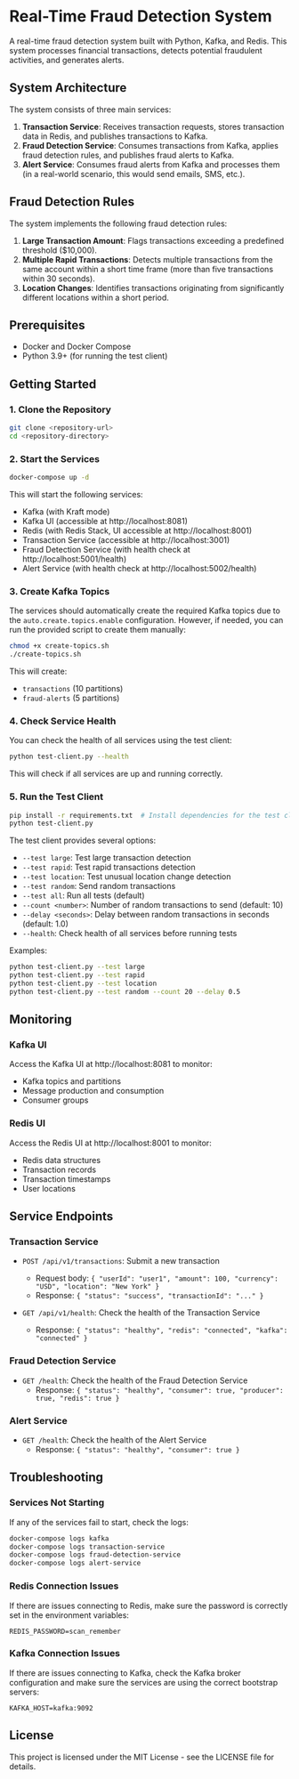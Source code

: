 # Real-Time Fraud Detection System

A real-time fraud detection system built with Python, Kafka, and Redis. This system processes financial transactions, detects potential fraudulent activities, and generates alerts.

## System Architecture

The system consists of three main services:

1. **Transaction Service**: Receives transaction requests, stores transaction data in Redis, and publishes transactions to Kafka.
2. **Fraud Detection Service**: Consumes transactions from Kafka, applies fraud detection rules, and publishes fraud alerts to Kafka.
3. **Alert Service**: Consumes fraud alerts from Kafka and processes them (in a real-world scenario, this would send emails, SMS, etc.).

## Fraud Detection Rules

The system implements the following fraud detection rules:

1. **Large Transaction Amount**: Flags transactions exceeding a predefined threshold ($10,000).
2. **Multiple Rapid Transactions**: Detects multiple transactions from the same account within a short time frame (more than five transactions within 30 seconds).
3. **Location Changes**: Identifies transactions originating from significantly different locations within a short period.

## Prerequisites

- Docker and Docker Compose
- Python 3.9+ (for running the test client)

## Getting Started

### 1. Clone the Repository

```bash
git clone <repository-url>
cd <repository-directory>
```

### 2. Start the Services

```bash
docker-compose up -d
```

This will start the following services:
- Kafka (with Kraft mode)
- Kafka UI (accessible at http://localhost:8081)
- Redis (with Redis Stack, UI accessible at http://localhost:8001)
- Transaction Service (accessible at http://localhost:3001)
- Fraud Detection Service (with health check at http://localhost:5001/health)
- Alert Service (with health check at http://localhost:5002/health)

### 3. Create Kafka Topics

The services should automatically create the required Kafka topics due to the `auto.create.topics.enable` configuration. However, if needed, you can run the provided script to create them manually:

```bash
chmod +x create-topics.sh
./create-topics.sh
```

This will create:
- `transactions` (10 partitions)
- `fraud-alerts` (5 partitions)

### 4. Check Service Health

You can check the health of all services using the test client:

```bash
python test-client.py --health
```

This will check if all services are up and running correctly.

### 5. Run the Test Client

```bash
pip install -r requirements.txt  # Install dependencies for the test client
python test-client.py
```

The test client provides several options:
- `--test large`: Test large transaction detection
- `--test rapid`: Test rapid transactions detection
- `--test location`: Test unusual location change detection
- `--test random`: Send random transactions
- `--test all`: Run all tests (default)
- `--count <number>`: Number of random transactions to send (default: 10)
- `--delay <seconds>`: Delay between random transactions in seconds (default: 1.0)
- `--health`: Check health of all services before running tests

Examples:
```bash
python test-client.py --test large
python test-client.py --test rapid
python test-client.py --test location
python test-client.py --test random --count 20 --delay 0.5
```

## Monitoring

### Kafka UI

Access the Kafka UI at http://localhost:8081 to monitor:
- Kafka topics and partitions
- Message production and consumption
- Consumer groups

### Redis UI

Access the Redis UI at http://localhost:8001 to monitor:
- Redis data structures
- Transaction records
- Transaction timestamps
- User locations

## Service Endpoints

### Transaction Service

- `POST /api/v1/transactions`: Submit a new transaction
  - Request body: `{ "userId": "user1", "amount": 100, "currency": "USD", "location": "New York" }`
  - Response: `{ "status": "success", "transactionId": "..." }`

- `GET /api/v1/health`: Check the health of the Transaction Service
  - Response: `{ "status": "healthy", "redis": "connected", "kafka": "connected" }`

### Fraud Detection Service

- `GET /health`: Check the health of the Fraud Detection Service
  - Response: `{ "status": "healthy", "consumer": true, "producer": true, "redis": true }`

### Alert Service

- `GET /health`: Check the health of the Alert Service
  - Response: `{ "status": "healthy", "consumer": true }`

## Troubleshooting

### Services Not Starting

If any of the services fail to start, check the logs:

```bash
docker-compose logs kafka
docker-compose logs transaction-service
docker-compose logs fraud-detection-service
docker-compose logs alert-service
```

### Redis Connection Issues

If there are issues connecting to Redis, make sure the password is correctly set in the environment variables:

```
REDIS_PASSWORD=scan_remember
```

### Kafka Connection Issues

If there are issues connecting to Kafka, check the Kafka broker configuration and make sure the services are using the correct bootstrap servers:

```
KAFKA_HOST=kafka:9092
```

## License

This project is licensed under the MIT License - see the LICENSE file for details. 